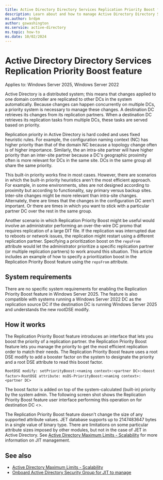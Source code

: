 ```yaml
---
title: Active Directory Directory Services Replication Priority Boost feature
description: Learn about and how to manage Active Directory Directory Services Replication Priority Boost
ms.author: brdpm
author: gswashington
ms.service: active-directory
ms.topic: how-to
ms.date: 10/02/2024
---
```


# Active Directory Directory Services Replication Priority Boost feature

Applies to: Windows Server 2025, Windows Server 2022

Active Directory is a distributed system; this means that changes applied to one domain controller are replicated to other DCs in the system automatically. Because changes can happen concurrently on multiple DCs, a priority system is necessary to manage these changes. A destination DC retrieves its changes from its replication partners. When a destination DC retrieves its replication tasks from multiple DCs, these tasks are served based on priority. 

Replication priority in Active Directory is hard coded and uses fixed heuristic rules. For example, the configuration naming context (NC) has higher priority than that of the domain NC because a topology change often is of higher importance. Similarly, the an intra-site partner will have higher priority than an inter-site partner because a DC's geographic proximity often is more relevant for DCs in the same site. DCs in the same group all share the same priority.

This built-in priority works fine in most cases. However, there are scenarios in which the built-in priority heuristics aren't the most efficient approach. For example, in some environments, sites are not designed according to proximity but according to functionality, say primary versus backup sites. Inter-site changes might be more relevant than intra-site changes. Alternately, there are times that the changes in the configuration DC aren't important. Or there are times in which you want to stick with a particular partner DC over the rest in the same group.

Another scenario in which Replication Priority Boost might be useful would involve an administrator performing an over-the-wire DC promo that requires replication of a large DIT file. If the replication was interrupted due to reboots or network issues, the replication might restart using a different replication partner. Specifying a prioritization boost on the `repsFrom` attribute would let the administrator prioritize a specific replication partner (or multiple replication partners) to work around this situation. This article includes an example of how to specify a prioritization boost in the Replication Priority Boost feature using the `repsFrom` attribute.

## System requirements

There are no specific system requirements for enabling the Replication Priority Boost feature in Windows Server 2025. The feature is also compatible with systems running a Windows Server 2022 DC as the replication source DC if the destination DC is running Windows Server 2025 and understands the new rootDSE modify.

## How it works

The Replication Priority Boost feature introduces an interface that lets you boost the priority of a replication partner. the Replication Priority Boost feature lets you manage the priority to get the most efficient replication order to match their needs. The Replication Priority Boost feaure uses a root DSE modify to add a booster factor on the system to designate the priority and a root DSE attribute to read this boost factor.

`RootDSE modify: setPriorityBoost:<naming context>:<partner DC>:<boost factor>`
`RootDSE attribute: msDS-PriorityBoost:<naming context>:<partner DC>`

The boost factor is added on top of the system-calculated (built-in) priority by the system admin. The following screen shot shows the Replication Priority Boost feature user interface performing this operation on for destination DC <>.  

<!-- screen shot here and procedure here-->
<!-- Note: ADO links to scenario and spec are 404 ... See https://dev.azure.com/msft-skilling/Content/_workitems/edit/186868-->

The Replication Priority Boost feature doesn't change the size of any supported attribute values. JET database supports up to 2147483647 bytes in a single value of binary type. There are limitations on some particular attribute sizes imposed by other modules, but not in the case of JET in Active Directory. See [Active Directory Maximum Limits - Scalability](https://review.learn.microsoft.com/previous-versions/windows/it-pro/windows-server-2003/cc756101(v=ws.10)?branch=main#maximum-size-of-active-directory-objects) for more information on JIT management.

## See also

- [Active Directory Maximum Limits - Scalability](https://review.learn.microsoft.com/previous-versions/windows/it-pro/windows-server-2003/cc756101(v=ws.10)?branch=main#maximum-size-of-active-directory-objects)
- [Onboard Active Directory Security Group for JIT to manage](https://review.learn.microsoft.com/identity/access-management/just-in-time/security-group-elevation-support?branch=main)
